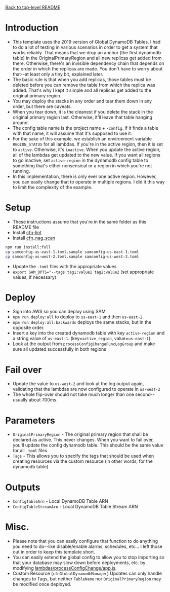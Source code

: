 [Back to top-level README](../README.md)

# Introduction
- This template uses the 2019 version of Global DynamoDB Tables.  I had to do a lot of testing in various scenarios in order to get a system that works reliably.  That means that we drop an anchor (the first dynamodb table) in the OriginalPrimaryRegion and all new replicas get added from there.  Otherwise, there's an invisible dependency chain that depends on the order in which the replicas are made.  You don't have to worry about that--at least only a tiny bit, explained later.
- The basic rule is that when you add replicas, those tables must be deleted before you can remove the table from which the replica was added.  That's why I kept it simple and all replicas get added to the original primary region.
- You may deploy the stacks in any order and tear them down in any order, but there are caveats.
- When you tear down, it is the cleanest if you delete the stack in the original primary region last.  Otherwise, it'll leave that table hanging around.
- The config table name is the project name + `-config`.  If it finds a table with that name, it will assume that it's supposed to use it.
- For the sake of this example, we establish an environment variable `REGION_STATUS` for all lambdas.  If you're in the active region, then it is set to `active`.  Otherwise, it's `inactive`.  When you update the active region, all of the lambdas get updated to the new value.  If you want all regions to go inactive, set `active-region` in the dynamodb config table to something that's either nonsensical or a region in which you're not running.
- In this implementation, there is only ever one active region.  However, you can easily change that to operate in multiple regions.  I did it this way to limit the complexity of the example.

# Setup
- These instructions assume that you're in the same folder as this README file
- Install [cfn-lint](https://www.npmjs.com/package/cfn-lint)
- Install [cfn_nag_scan](https://github.com/stelligent/cfn_nag)

```bash
npm run install:full
cp samconfig-us-east-1.toml.sample samconfig-us-east-1.toml
cp samconfig-us-west-2.toml.sample samconfig-us-west-2.toml
```

- Update the `.toml` files with the appropriate values
- `export SAM_OPTS="--tags tag1:value1 tag2:value2` (set appropriate values, if necessary)

# Deploy
- Sign into AWS so you can deploy using SAM
- `npm run deploy:all` to deploy to `us-east-1` and then `us-east-2`.
- `npm run deploy:all:backwards` deploys the same stacks, but in the opposite order.
- Insert a key into the created dynamodb table with key `active-region` and a string value of `us-east-1`. (key=`active_region`, value=`us-east-1`).
- Look at the output from `processConfigChangeFuncLogGroup` and make sure all updated successfully in both regions

# Fail over
- Update the value to `us-west-2` and look at the log output again, validating that the lambdas are now configured to operate in `us-west-2`
- The whole flip-over should not take much longer than one second--usually about 700ms.

# Parameters
- `OriginalPrimaryRegion` - The original primary region that shall be declared as active.  This never changes.  When you want to fail over, you'll update the config dynamodb table.  This should be the same value for all `.toml` files
- `Tags` - This allows you to specify the tags that should be used when creating resources via the custom resource (in other words, for the dynamodb table)

# Outputs
- `ConfigTableArn` - Local DynamoDB Table ARN
- `ConfigTableStreamArn` - Local DynamoDB Table Stream ARN

# Misc.
- Please note that you can easily configure that function to do anything you need to do--like disable/enable alarms, schedules, etc...  I left those out in order to keep this template short.
- You can easily extend the global config to allow you to stop importing so that your database may slow down before deployments, etc. by modifying [lambdas/processConfigChange/app.js](lambdas/processConfigChange/app.js).
- Custom Resource (`cfnGlobalDynamodbManager`) Updates can only handle changes to Tags, but neither `TableName` nor `OriginalPrimaryRegion` may be modified once deployed.